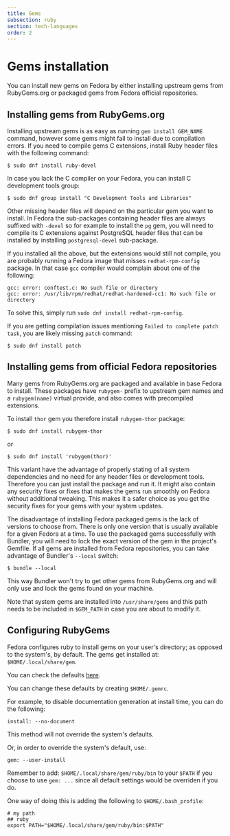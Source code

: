 ```yaml
---
title: Gems
subsection: ruby
section: tech-languages
order: 2
---
```


# Gems installation

You can install new gems on Fedora by either installing upstream gems from RubyGems.org or packaged gems from Fedora official repositories.

## Installing gems from RubyGems.org

Installing upstream gems is as easy as running `gem install GEM_NAME` command, however some gems might fail to install due to compilation errors. If you need to compile gems C extensions, install Ruby header files with the following command:

```
$ sudo dnf install ruby-devel
```

In case you lack the C compiler on your Fedora, you can install C development tools group:

```
$ sudo dnf group install "C Development Tools and Libraries"
```

Other missing header files will depend on the particular gem you want to install. In Fedora the sub-packages containing header files are always suffixed with `-devel` so for example to install the `pg` gem, you will need to compile its C extensions against PostgreSQL header files that can be installed by installing `postgresql-devel` sub-package.

If you installed all the above, but the extensions would still not compile, you are probably running a Fedora image that misses `redhat-rpm-config` package. In that case `gcc` compiler would complain about one of the following:

```
gcc: error: conftest.c: No such file or directory
gcc: error: /usr/lib/rpm/redhat/redhat-hardened-cc1: No such file or directory
```

To solve this, simply run `sudo dnf install redhat-rpm-config`.

If you are getting compilation issues mentioning `Failed to complete patch task`, you are likely missing `patch` command:

```
$ sudo dnf install patch
```

## Installing gems from official Fedora repositories

Many gems from RubyGems.org are packaged and available in base Fedora to install. These packages have `rubygem-` prefix to upstream gem names and a `rubygem(name)` virtual provide, and also comes with precompiled extensions.

To install `thor` gem you therefore install `rubygem-thor` package:

```
$ sudo dnf install rubygem-thor
```

or

```
$ sudo dnf install 'rubygem(thor)'
```

This variant have the advantage of properly stating of all system dependencies and no need for any header files or development tools. Therefore you can just install the package and run it. It might also contain any security fixes or fixes that makes the gems run smoothly on Fedora without additional tweaking. This makes it a safer choice as you get the security fixes for your gems with your system updates.

The disadvantage of installing Fedora packaged gems is the lack of versions to choose from. There is only one version that is usually available for a given Fedora at a time. To use the packaged gems successfully with Bundler, you will need to lock the exact version of the gem in the project's Gemfile. If all gems are installed from Fedora repositories, you can take advantage of Bundler's `--local` switch:

```
$ bundle --local
```

This way Bundler won't try to get other gems from RubyGems.org and will only use and lock the gems found on your machine.

Note that system gems are installed into `/usr/share/gems` and this path needs to be included in `$GEM_PATH` in case you are about to modify it.

## Configuring RubyGems

Fedora configures ruby to install gems on your user's directory; as opposed to the system's, by default. The gems get installed at: `$HOME/.local/share/gem`.

You can check the defaults [here](https://src.fedoraproject.org/rpms/ruby/blob/rawhide/f/operating_system.rb).

You can change these defaults by creating `$HOME/.gemrc`.

For example, to disable documentation generation at install time, you can do the following:

```
install: --no-document
```

This method will not override the system's defaults.

Or, in order to override the system's default, use:

```
gem: --user-install
```
Remember to add: `$HOME/.local/share/gem/ruby/bin` to your `$PATH` if you choose to use `gem: ...` since all default settings would be overriden if you do.

One way of doing this is adding the following to `$HOME/.bash_profile`:

```
# my path
## ruby
export PATH="$HOME/.local/share/gem/ruby/bin:$PATH"
```
